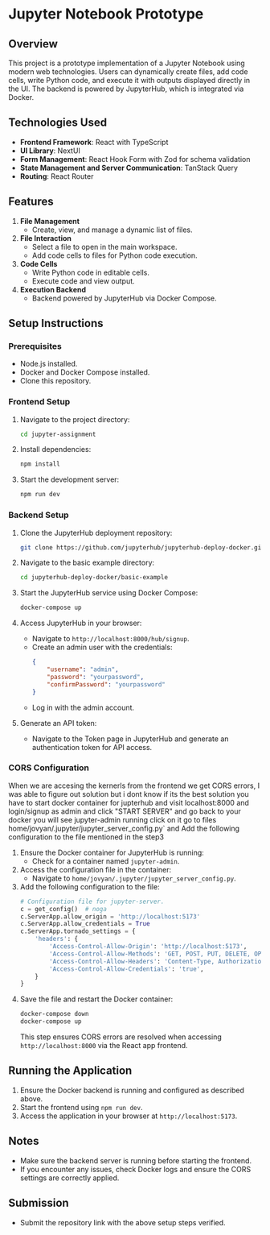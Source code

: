 # Jupyter Notebook Prototype

## Overview
This project is a prototype implementation of a Jupyter Notebook using modern web technologies. Users can dynamically create files, add code cells, write Python code, and execute it with outputs displayed directly in the UI. The backend is powered by JupyterHub, which is integrated via Docker.

## Technologies Used
- **Frontend Framework**: React with TypeScript
- **UI Library**: NextUI
- **Form Management**: React Hook Form with Zod for schema validation
- **State Management and Server Communication**: TanStack Query
- **Routing**: React Router

## Features
1. **File Management**
   - Create, view, and manage a dynamic list of files.
2. **File Interaction**
   - Select a file to open in the main workspace.
   - Add code cells to files for Python code execution.
3. **Code Cells**
   - Write Python code in editable cells.
   - Execute code and view output.
4. **Execution Backend**
   - Backend powered by JupyterHub via Docker Compose.

## Setup Instructions

### Prerequisites
- Node.js installed.
- Docker and Docker Compose installed.
- Clone this repository.

### Frontend Setup
1. Navigate to the project directory:
   ```bash
   cd jupyter-assignment
   ```
2. Install dependencies:
   ```bash
   npm install
   ```
3. Start the development server:
   ```bash
   npm run dev
   ```

### Backend Setup
1. Clone the JupyterHub deployment repository:
   ```bash
   git clone https://github.com/jupyterhub/jupyterhub-deploy-docker.git
   ```
2. Navigate to the basic example directory:
   ```bash
   cd jupyterhub-deploy-docker/basic-example
   ```
3. Start the JupyterHub service using Docker Compose:
   ```bash
   docker-compose up
   ```

4. Access JupyterHub in your browser:
   - Navigate to `http://localhost:8000/hub/signup`.
   - Create an admin user with the credentials:
     ```json
     {
         "username": "admin",
         "password": "yourpassword",
         "confirmPassword": "yourpassword"
     }
     ```
   - Log in with the admin account.

5. Generate an API token:
   - Navigate to the Token page in JupyterHub and generate an authentication token for API access.

### CORS Configuration
When we are accesing the kernerls from the frontend we get CORS errors, I was able to figure out solution but i dont know if its the best solution
you have to start docker container for jupterhub and visit localhost:8000 and login/signup as admin and click "START SERVER" and go back to your docker you will see jupyter-admin running
click on it go to files home/jovyan/.jupyter/jupyter_server_config.py` and  Add the following configuration to the file  mentioned in the step3 


1. Ensure the Docker container for JupyterHub is running:
   - Check for a container named `jupyter-admin`.
2. Access the configuration file in the container:
   - Navigate to `home/jovyan/.jupyter/jupyter_server_config.py`.
3. Add the following configuration to the file:
   ```python
   # Configuration file for jupyter-server.
   c = get_config()  # noga
   c.ServerApp.allow_origin = 'http://localhost:5173'
   c.ServerApp.allow_credentials = True
   c.ServerApp.tornado_settings = {
       'headers': {
           'Access-Control-Allow-Origin': 'http://localhost:5173',
           'Access-Control-Allow-Methods': 'GET, POST, PUT, DELETE, OPTIONS',
           'Access-Control-Allow-Headers': 'Content-Type, Authorization',
           'Access-Control-Allow-Credentials': 'true',
       }
   }
   ```
4. Save the file and restart the Docker container:
   ```bash
   docker-compose down
   docker-compose up
   ```
   This step ensures CORS errors are resolved when accessing `http://localhost:8000` via the React app frontend.

## Running the Application
1. Ensure the Docker backend is running and configured as described above.
2. Start the frontend using `npm run dev`.
3. Access the application in your browser at `http://localhost:5173`.

## Notes
- Make sure the backend server is running before starting the frontend.
- If you encounter any issues, check Docker logs and ensure the CORS settings are correctly applied.

## Submission
- Submit the repository link with the above setup steps verified.

